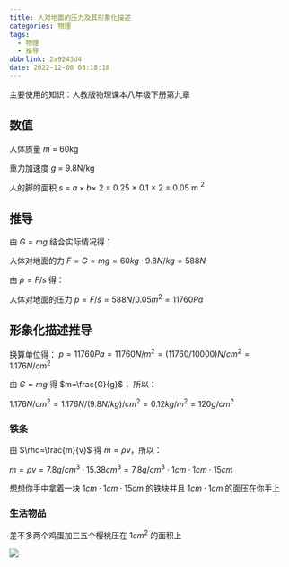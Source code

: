 ```yaml
---
title: 人对地面的压力及其形象化描述
categories: 物理
tags:
  - 物理
  - 推导
abbrlink: 2a9243d4
date: 2022-12-08 08:18:18
---
```


主要使用的知识：人教版物理课本八年级下册第九章

<!-- more -->

## 数值

人体质量 $m$ = 60kg

重力加速度 $g$ = 9.8N/kg

人的脚的面积 $s$ = $a×b×$ 2 = 0.25 × 0.1 × 2 = 0.05 m $^2$

## 推导

由 $G=mg$ 结合实际情况得：

人体对地面的力 $F=G=mg=60kg\cdot 9.8N/kg=588N$

由 $p=F/s$ 得：

人体对地面的压力 $p=F/s=588N/0.05m^2=11760Pa$

## 形象化描述推导

换算单位得： $p=11760Pa=11760N/m^2=(11760/10000)N/cm^2=1.176N/cm^2$

由 $G=mg$ 得 $m=\frac{G}{g}$ ，所以：

$1.176N/cm^2=1.176N/(9.8N/kg)/cm^2=0.12kg/m^2=120g/cm^2$

### 铁条

由 $\rho=\frac{m}{v}$ 得 $m=\rho v$，所以：

$m=\rho v=7.8g/cm^3\cdot 15.38cm^3=7.8g/cm^3\cdot 1cm\cdot 1cm\cdot 15cm$

想想你手中拿着一块 $1cm\cdot 1cm\cdot 15cm$ 的铁块并且 $1cm\cdot 1cm$ 的面压在你手上

### 生活物品

差不多两个鸡蛋加三五个樱桃压在 $1cm^2$ 的面积上

![](https://i0.hdslb.com/bfs/album/117a5f5e1b52235222a4d7aa38404595a27422ba.png)